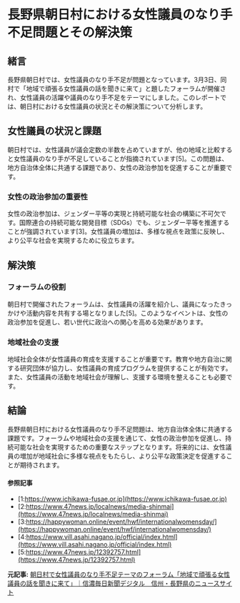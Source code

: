 # 長野県朝日村における女性議員のなり手不足問題とその解決策

## 緒言

長野県朝日村では、女性議員のなり手不足が問題となっています。3月3日、同村で「地域で頑張る女性議員の話を聞きに来て」と題したフォーラムが開催され、女性議員の活躍や議員のなり手不足をテーマにしました。このレポートでは、朝日村における女性議員の状況とその解決策について分析します。

## 女性議員の状況と課題

朝日村では、女性議員が議会定数の半数を占めていますが、他の地域と比較すると女性議員のなり手が不足していることが指摘されています[5]。この問題は、地方自治体全体に共通する課題であり、女性の政治参加を促進することが重要です。

### 女性の政治参加の重要性

女性の政治参加は、ジェンダー平等の実現と持続可能な社会の構築に不可欠です。国際連合の持続可能な開発目標（SDGs）でも、ジェンダー平等を推進することが強調されています[3]。女性議員の増加は、多様な視点を政策に反映し、より公平な社会を実現するために役立ちます。

## 解決策

### フォーラムの役割

朝日村で開催されたフォーラムは、女性議員の活躍を紹介し、議員になったきっかけや活動内容を共有する場となりました[5]。このようなイベントは、女性の政治参加を促進し、若い世代に政治への関心を高める効果があります。

### 地域社会の支援

地域社会全体が女性議員の育成を支援することが重要です。教育や地方自治に関する研究団体が協力し、女性議員の育成プログラムを提供することが有効です。また、女性議員の活動を地域社会が理解し、支援する環境を整えることも必要です。

## 結論

長野県朝日村における女性議員のなり手不足問題は、地方自治体全体に共通する課題です。フォーラムや地域社会の支援を通じて、女性の政治参加を促進し、持続可能な社会を実現するための重要なステップとなります。将来的には、女性議員の増加が地域社会に多様な視点をもたらし、より公平な政策決定を促進することが期待されます。

#### 参照記事
- [1:https://www.ichikawa-fusae.or.jp](https://www.ichikawa-fusae.or.jp)
- [2:https://www.47news.jp/localnews/media-shinmai](https://www.47news.jp/localnews/media-shinmai)
- [3:https://happywoman.online/event/hwf/internationalwomensday/](https://happywoman.online/event/hwf/internationalwomensday/)
- [4:https://www.vill.asahi.nagano.jp/official/index.html](https://www.vill.asahi.nagano.jp/official/index.html)
- [5:https://www.47news.jp/12392757.html](https://www.47news.jp/12392757.html)


**元記事:** [朝日村で女性議員のなり手不足テーマのフォーラム「地域で頑張る女性議員の話を聞きに来て」｜信濃毎日新聞デジタル　信州・長野県のニュースサイト](https://www.shinmai.co.jp/news/article/CNTS2025040200259)